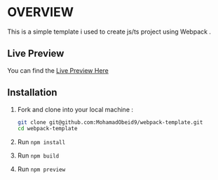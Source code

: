 # OVERVIEW

This is a simple template i used to create js/ts project using Webpack .

## Live Preview

You can find the [Live Preview Here](https://mohamadobeid9.github.io/webpack-template/)

## Installation

1. Fork and clone into your local machine :

   ```sh
   git clone git@github.com:MohamadObeid9/webpack-template.git
   cd webpack-template
   ```

2. Run `npm install`
3. Run `npm build`
4. Run `npm preview`
